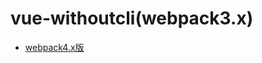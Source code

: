 # vue-withoutcli(webpack3.x)  

- [webpack4.x版](https://github.com/fog3211/vue-withoutcli/tree/webpack4)   
